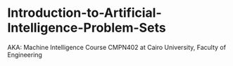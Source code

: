 # Introduction-to-Artificial-Intelligence-Problem-Sets
AKA: Machine Intelligence Course CMPN402 at Cairo University, Faculty of Engineering
